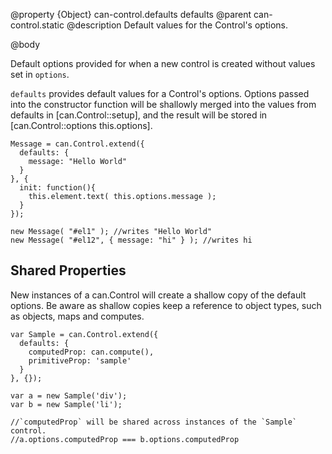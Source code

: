 @property {Object} can-control.defaults defaults
@parent can-control.static
@description Default values for the Control's options.

@body

Default options provided for when a new control is created without values set in `options`.

`defaults` provides default values for a Control's options.
Options passed into the constructor function will be shallowly merged
into the values from defaults in [can.Control::setup], and
the result will be stored in [can.Control::options this.options].

	Message = can.Control.extend({
	  defaults: {
		message: "Hello World"
	  }
	}, {
	  init: function(){
		this.element.text( this.options.message );
	  }
	});

	new Message( "#el1" ); //writes "Hello World"
	new Message( "#el12", { message: "hi" } ); //writes hi

## Shared Properties

New instances of a can.Control will create a shallow copy of the default
options. Be aware as shallow copies keep a reference to object types, such as
objects, maps and computes.

```
var Sample = can.Control.extend({
  defaults: {
    computedProp: can.compute(),
    primitiveProp: 'sample'
  }
}, {});

var a = new Sample('div');
var b = new Sample('li');

//`computedProp` will be shared across instances of the `Sample` control.
//a.options.computedProp === b.options.computedProp
```
